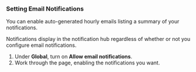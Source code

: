 ### Setting Email Notifications

You can enable auto-generated hourly emails listing a summary of your notifications.

Notifications display in the notification hub regardless of whether or not you configure email notifications.

1. Under **Global**, turn on **Allow email notifications**.
1. Work through the page, enabling the notifications you want.




